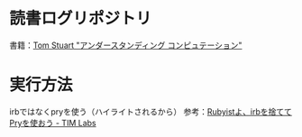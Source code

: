 # 読書ログリポジトリ
書籍：[Tom Stuart "アンダースタンディング コンピュテーション"](http://www.oreilly.co.jp/books/9784873116976/)

# 実行方法
irbではなくpryを使う（ハイライトされるから）
参考：[Rubyistよ、irbを捨ててPryを使おう - TIM Labs](http://labs.timedia.co.jp/2011/12/rubyist-should-use-pry.html)
